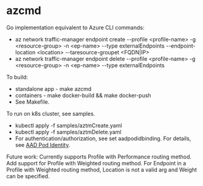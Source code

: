 # azcmd

Go implementation equivalent to Azure CLI commands:
   * az network traffic-manager endpoint create --profile &lt;profile-name> -g &lt;resource-group> -n &lt;ep-name> --type externalEndpoints --endpoint-location &lt;location> --taresource-groupet &lt;FQDN|IP>
   * az network traffic-manager endpoint delete --profile &lt;profile-name> -g &lt;resource-group> -n &lt;ep-name> --type externalEndpoints 

To build:
* standalone app - make azcmd
* containers -  make docker-build && make docker-push
* See Makefile.

To run on k8s cluster, see samples.
   * kubectl apply -f samples/aztmCreate.yaml
   * kubectl apply -f samples/aztmDelete.yaml
   * For authentication/authorization, see set aadpodidbinding.  For details, see [AAD Pod Identity](https://github.com/Azure/aad-pod-identity).

Future work:
Currently supports Profile with Performance routing method.  Add support for Profile with Weighted routing method.  For Endpoint in a Profile with Weighted routing method, Location is not a valid arg and Weight can be specified.